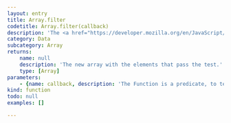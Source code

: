 ```yaml
---
layout: entry
title: Array.filter
codetitle: Array.filter(callback)
description: 'The <a href="https://developer.mozilla.org/en/JavaScript/Reference/Global_Objects/Array/filter">filter()</a> method creates a new array with all elements that pass the test implemented by the provided function.'
category: Data
subcategory: Array
returns:
    name: null
    description: 'The new array with the elements that pass the test.'
    type: [Array]
parameters:
    - {name: callback, description: 'The Function is a predicate, to test each element of the array. Return true to keep the element, false otherwise.', optional: false, type: [Function]}
kind: function
todo: null
examples: []

---
```

